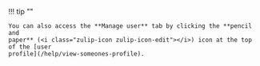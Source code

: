 !!! tip ""

    You can also access the **Manage user** tab by clicking the **pencil and
    paper** (<i class="zulip-icon zulip-icon-edit"></i>) icon at the top of the [user
    profile](/help/view-someones-profile).
